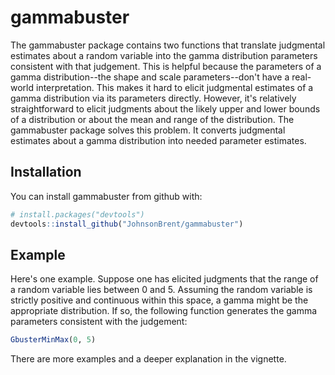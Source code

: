 
<!-- README.md is generated from README.Rmd. Please edit that file -->
gammabuster
===========

The gammabuster package contains two functions that translate judgmental estimates about a random variable into the gamma distribution parameters consistent with that judgement. This is helpful because the parameters of a gamma distribution--the shape and scale parameters--don't have a real-world interpretation. This makes it hard to elicit judgmental estimates of a gamma distribution via its parameters directly. However, it's relatively straightforward to elicit judgments about the likely upper and lower bounds of a distribution or about the mean and range of the distribution. The gammabuster package solves this problem. It converts judgmental estimates about a gamma distribution into needed parameter estimates.

Installation
------------

You can install gammabuster from github with:

``` r
# install.packages("devtools")
devtools::install_github("JohnsonBrent/gammabuster")
```

Example
-------

Here's one example. Suppose one has elicited judgments that the range of a random variable lies between 0 and 5. Assuming the random variable is strictly positive and continuous within this space, a gamma might be the appropriate distribution. If so, the following function generates the gamma parameters consistent with the judgement:

``` r
GbusterMinMax(0, 5)
```

There are more examples and a deeper explanation in the vignette.
